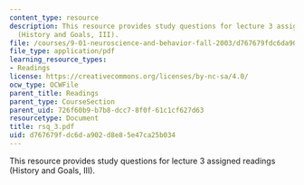 ```yaml
---
content_type: resource
description: This resource provides study questions for lecture 3 assigned readings
  (History and Goals, III).
file: /courses/9-01-neuroscience-and-behavior-fall-2003/d767679fdc6da902d8e85e47ca25b034_rsq_3.pdf
file_type: application/pdf
learning_resource_types:
- Readings
license: https://creativecommons.org/licenses/by-nc-sa/4.0/
ocw_type: OCWFile
parent_title: Readings
parent_type: CourseSection
parent_uid: 726f60b9-b7b8-dcc7-8f0f-61c1cf627d63
resourcetype: Document
title: rsq_3.pdf
uid: d767679f-dc6d-a902-d8e8-5e47ca25b034
---
```

This resource provides study questions for lecture 3 assigned readings (History and Goals, III).